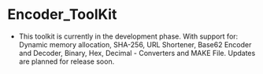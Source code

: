 # Encoder_ToolKit

- This toolkit is currently in the development phase. With support for: Dynamic memory allocation, SHA-256, URL Shortener, Base62 Encoder and Decoder, Binary, Hex, Decimal - Converters and MAKE File. Updates are planned for release soon.